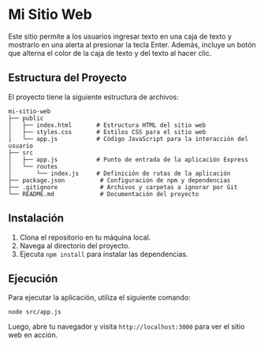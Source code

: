 # Mi Sitio Web

Este sitio permite a los usuarios ingresar texto en una caja de texto y mostrarlo en una alerta al presionar la tecla Enter. 
Además, incluye un botón que alterna el color de la caja de texto y del texto al hacer clic.

## Estructura del Proyecto

El proyecto tiene la siguiente estructura de archivos:

```
mi-sitio-web
├── public
│   ├── index.html       # Estructura HTML del sitio web
│   ├── styles.css       # Estilos CSS para el sitio web
│   └── app.js           # Código JavaScript para la interacción del usuario
├── src
│   ├── app.js           # Punto de entrada de la aplicación Express
│   └── routes
│       └── index.js     # Definición de rutas de la aplicación
├── package.json          # Configuración de npm y dependencias
├── .gitignore            # Archivos y carpetas a ignorar por Git
└── README.md             # Documentación del proyecto
```

## Instalación

1. Clona el repositorio en tu máquina local.
2. Navega al directorio del proyecto.
3. Ejecuta `npm install` para instalar las dependencias.

## Ejecución

Para ejecutar la aplicación, utiliza el siguiente comando:

```
node src/app.js
```

Luego, abre tu navegador y visita `http://localhost:3000` para ver el sitio web en acción.